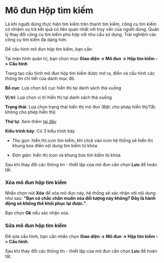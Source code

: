 # Mô đun Hộp tìm kiếm

Là khi người dùng thực hiện tìm kiếm trên thanh tìm kiếm, công cụ tìm kiếm có nhiệm vụ trả kết quả có liên quan nhất với truy vấn của người dùng. Quản lý thay đổi công cụ tìm kiếm phù hợp với nhu cầu sử dụng. Trải nghiệm các công cụ tìm kiếm đa dạng hơn.

Để cấu hình mô đun hộp tìm kiếm, bạn cần:

Tại màn hình quản trị, bạn chọn mục **Giao diện -> Mô đun -> Hộp tìm kiếm -> Cấu hình**

Trang tạo cấu hình mô đun hộp tìm kiếm được mở ra, điền và cấu hình các thông tin chi tiết của danh mục đó.

**Bố cục**: Lựa chọn bố cục hiển thị tại danh sách thả xuống

**Vị trí**: Lựa chọn vị trí hiển thị tại danh sách thả xuống

**Trạng thái**: Lựa chọn trạng thái hiển thị mô đun (Bật: cho phép hiển thị/Tắt: không cho phép hiển thị)

**Thứ tự**: Xem thêm [tại đây](https://mkmate.osd.vn/docs/common/logic)

**Kiểu trình bày**: Có 3 kiểu trình bày

- Thu gọn: hiển thị icon tìm kiếm, khi click vào icon hệ thống sẽ hiển thị khung box điền nội dung tìm kiếm từ khóa

- Đơn giản: hiển thị icon và khung box tìm kiếm từ khóa

Sau khi thay đổi các thông tin - thiết lập của mô đun cần chọn **Lưu** để hoàn tất.

### Xóa mô đun hộp tìm kiếm

Nhấn chọn nút **Xóa** để xóa mô đun này, hệ thống sẽ xác nhận với nội dung như sau: **"Bạn có chắc chắn muốn xóa đối tượng này không? Đây là hành động sẽ không thể khôi phục lại được."**. 

Bạn chọn **Ok** nếu xác nhận xóa.

### Sửa mô đun hộp tìm kiếm

Để sửa cấu hình, bạn cần nhấn chọn **Giao diện -> Mô đun -> Hộp tìm kiếm -> Cấu hình**.

Sau khi thay đổi các thông tin - thiết lập của mô đun cần chọn **Lưu** để hoàn tất.